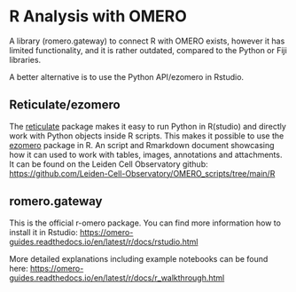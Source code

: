 # R Analysis with OMERO

A library (romero.gateway) to connect R with OMERO exists, however it has limited functionality, and it is rather outdated, compared to the Python or Fiji libraries.

A better alternative is to use the Python API/ezomero in Rstudio. 

## Reticulate/ezomero
The [reticulate](https://rstudio.github.io/reticulate/) package makes it easy to run Python in R(studio) and directly work with Python objects inside R scripts.
This makes it possible to use the [ezomero](https://thejacksonlaboratory.github.io/ezomero/ezomero.html) package in R. 
An script and Rmarkdown document showcasing how it can used to work with tables, images, annotations and attachments.
It can be found on the Leiden Cell Observatory github: https://github.com/Leiden-Cell-Observatory/OMERO_scripts/tree/main/R

## romero.gateway
This is the official r-omero package. You can find more information how to install it in Rstudio:
<https://omero-guides.readthedocs.io/en/latest/r/docs/rstudio.html>   

More detailed explanations including example notebooks can be found here:
<https://omero-guides.readthedocs.io/en/latest/r/docs/r_walkthrough.html>

